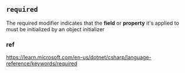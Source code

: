 ## `required`
The required modifier indicates that the **field** or **property** it's applied to must be initialized by an object initializer



### ref
https://learn.microsoft.com/en-us/dotnet/csharp/language-reference/keywords/required
